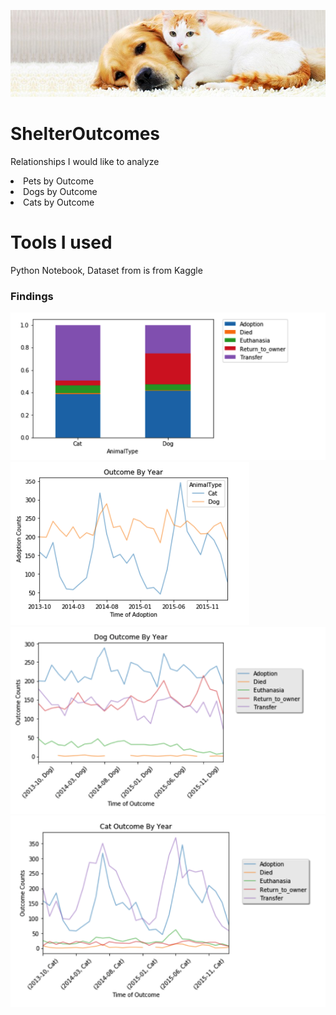![Outcomes by Animal](https://github.com/Melo21/ShelterOutcomes/blob/master/topic.jpeg)
# ShelterOutcomes

Relationships I would like to analyze
<li>Pets by Outcome</li>
<li>Dogs by Outcome</li>
<li>Cats by Outcome</li>

# Tools I used
Python Notebook, Dataset from is from Kaggle



### Findings
![Outcomes by Animal](https://github.com/Melo21/ShelterOutcomes/blob/master/OutcomebyAnimal.png)
![Adoption Time vs Animal Type](https://github.com/Melo21/ShelterOutcomes/blob/master/TimeofAdoption.png)
![Dog Outcome](https://github.com/Melo21/ShelterOutcomes/blob/master/DogOutcomes.png)
![Cat Outcome](https://github.com/Melo21/ShelterOutcomes/blob/master/CatOutcomes.png)
